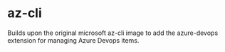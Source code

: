 # az-cli

Builds upon the original microsoft az-cli image to add the azure-devops extension for managing Azure Devops items.